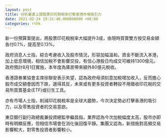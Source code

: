 ```yaml
---
layout: post
title: 分析憂慮上調股票印花稅稅率打擊香港市場吸引力
date: 2021-02-24 19:31:40.000000000 +08:00
categories: rthk
---
```


新一份預算案提出，將股票印花稅稅率大幅提升3成，由現時買賣雙方按交易金額各付0.1%，提高至0.13%。

政府消息人士指，綜合考慮收入及股市情況，形容加幅溫和。資金不斷流入本港，加上低息環境，相信加稅不會影響交投，有信心港股日均成交可維持1300億元。政府預計8月1日實施，本年度為庫房帶來額外80億元稅收。

香港證券業協會主席徐聯安表示失望，認為政府毋須刻意加稅增加收入，反而擔心股市成交額會因而下跌，適得其反，未來或有更多投資者轉投不用徵收印花稅的交易所買賣基金(ETF)或衍生工具。

亦有市場人士指，削減印花稅稅率是全球大趨勢，今次決定勢必打擊香港的吸引力，以及零售投資者的交易意欲。

東亞銀行副行政總裁兼投資總監李繼昌指，業界認為今次加稅幅度太高，股市亦即時有明顯反應，但相信市場會在消化後回復平靜。集團又認為，新措施對高頻交易影響較大，對零售投資者影響較小。
